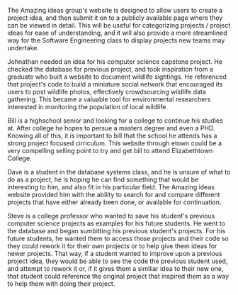 The Amazing ideas group's website is designed to allow users to create a project idea, and then submit it on to a publicly available
page where they can be viewed in detail. This will be useful for categorizing projects / project ideas for ease of understanding,
and it will also provide a more streamlined way for the Software Engineering class to display projects new teams may undertake.

Johnathan needed an idea for his computer science capstone project. He checked the database for previous project, and took inspiration from a graduate who built a website to document wildlife sightings. He referenced that project's code to build a miniature social network that encouraged its users to post wildlife photos, effectively crowdsourcing wildlife data gathering. This became a valuable tool for environmental researchers interested in monitoring the population of local wildlife.

Bill is a highschool senior and looking for a college to continue his studies at. After college he hopes to persue a masters degree and even a PHD. Knowing all of this, it is important to bill that the school he attends has a strong project focused cirriculum. This website through etown could be a very compelling selling point to try and get bill to attend Elizabethtown College.

Dave is a student in the database systems class, and he is unsure of what to do as a project, he is hoping he can find something that would be interesting to him, and also fit in his particular field. The Amazing ideas website provided him with the ability to search for and compare different projects that have either already been done, or available for continuation.

Steve is a college professor who wanted to save his student's previous computer science projects as examples for his future students. He went to the database and began sumbitting his previous student's projects. For his future students, he wanted them to access those projects and their code so they could rework it for their own projects or to help give them ideas for newer projects. That way, if a student wanted to improve upon a previous project idea, they would be able to see the code the previous student used, and attempt to rework it or, if it gives them a similiar idea to their new one, that student could reference the original project that inspired them as a way to help them with doing their project. 